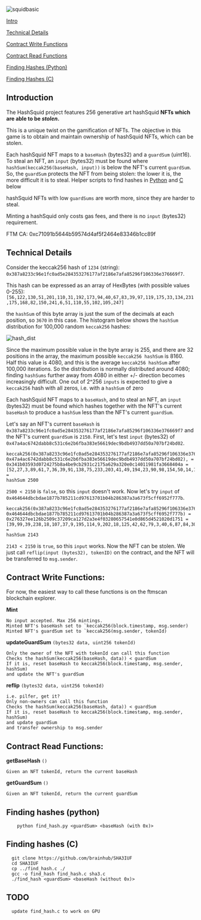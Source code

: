 
![squidbasic](https://github.com/hashsquid/hashsquid/assets/162920851/fb1bb752-90bb-4524-9895-bdb50a94dd5d)

[Intro](#introduction)

[Technical Details](#technical-details)

[Contract Write Functions](#contract-write-functions)

[Contract Read Functions](#contract-read-functions)

[Finding Hashes (Python)](#finding-hashes-python)

[Finding Hashes (C)](#finding-hashes-c)
    

## Introduction
  The HashSquid project features 256 generative art hashSquid **NFTs which are able to be _stolen_.** 
  
  This is a unique twist on the gamification of NFTs. The objective in this game is to obtain and maintain ownership of hashSquid NFTs, which can be stolen. 

  Each hashSquid NFT maps to a `baseHash` (bytes32) and a `guardSum` (uint16). To steal an NFT, an `input` (bytes32) must be found where `hashSum(keccak256(baseHash, input))` is below the NFT's current `guardSum`. So, the `guardSum` protects the NFT from being stolen: the lower it is, the more difficult it is to steal. Helper scripts to find hashes in [Python](#finding-hashes-python) and [C](#finding-hashes-c) below

  hashSquid NFTs with low `guardSums` are worth more, since they are harder to steal. 

  Minting a hashSquid only costs gas fees, and there is no `input` (bytes32) requirement.

  FTM CA: 0xc71091b5644b59574d4af5f2464e83346b1cc89f

## Technical Details
  Consider the keccak256 hash of `1234` (string): 
  `0x387a8233c96e1fc0ad5e284353276177af2186e7afa85296f106336e376669f7`. 
  
  This hash can be expressed as an array of HexBytes (with possible values 0-255): 
  `[56,122,130,51,201,110,31,192,173,94,40,67,83,39,97,119,175,33,134,231,175,168,82,150,241,6,51,110,55,102,105,247] `
  
  the `hashSum` of this byte array is just the sum of the decimals at each position, so `3670` in this case. The histogram below shows the `hashSum` distribution for 100,000 random `keccak256` hashes:
  
  ![hash_dist](https://github.com/hashsquid/hashsquid/assets/162920851/146f6b2f-6001-4bb8-ab3a-9d408ad23fba)

  Since the maximum possible value in the byte array is 255, and there are 32 positions in the array, the maximum possible `keccak256 hashSum` is 8160. Half this value is 4080, and this is the average `keccak256 hashSum` after 100,000 iterations. So the distribution is normally distributed around 4080; finding `hashSums` further away from 4080 in either +/- direction becomes increasingly difficult. One out of 2^256 `inputs` is expected to give a `keccak256` hash with all zeros, i.e. with a `hashSum` of zero

  Each hashSquid NFT maps to a `baseHash`, and to steal an NFT, an `input` (bytes32) must be found which hashes together with the NFT's current `baseHash` to produce a `hashSum` less than the NFT's current `guardSum`. 
  
  Let's say an NFT's current `baseHash` is `0x387a8233c96e1fc0ad5e284353276177af2186e7afa85296f106336e376669f7` and the NFT's current `guardSum` is `2150`. First, let's test `input` (bytes32) of `0x47a4ac6742dabb8c531c6e2b6fba383e56619dec9bdb4937dd50a707bf24bd02`.
  
```
keccak256(0x387a8233c96e1fc0ad5e284353276177af2186e7afa85296f106336e376669f7, 0x47a4ac6742dabb8c531c6e2b6fba383e56619dec9bdb4937dd50a707bf24bd02), =
0x341b03593d0724275b8a4be9cb2931c2175a629a320e0c14011981fa3668404a =
[52,27,3,89,61,7,36,39,91,138,75,233,203,41,49,194,23,90,98,154,50,14,12,20,1,25,129,250,54,104,64,74] =
hashSum 2500
  ```
  `2500 < 2150` is `false`, so this `input` doesn't work. Now let's try `input` of `0x464644dbcbdae1877b785211cd97613701b04b286387a3a673f5cff6952f777b`.

  ```
  keccak256(0x387a8233c96e1fc0ad5e284353276177af2186e7afa85296f106336e376669f7, 0x464644dbcbdae1877b785211cd97613701b04b286387a3a673f5cff6952f777b) =
0x276327ee126b2509c37209ca127d2a3e4f03280657541e0d865d4521020d1751 =
[39,99,39,238,18,107,37,9,195,114,9,202,18,125,42,62,79,3,40,6,87,84,30,13,134,93,69,33,2,13,23,81] =
hashSum 2143
  ```
  `2143 < 2150` is `true`, so this `input` works. Now the NFT can be stolen. We just call `reflip(input (bytes32), tokenID)` on the contract, and the NFT will be transferred to `msg.sender`. 

  ## Contract Write Functions:
  For now, the easiest way to call these functions is on the ftmscan blockchain explorer.
  
  **Mint** 
  
    No input accepted. Max 256 mintings. 
    Minted NFT's baseHash set to `keccak256(block.timestamp, msg.sender)
    Minted NFT's guardSum set to `keccak256(msg.sender, tokenId)

  **updateGuardSum** `(bytes32 data, uint256 tokenId)`
  
    Only the owner of the NFT with tokenId can call this function
    Checks the hashSum(keccak256(baseHash, data)) < guardSum
    If it is, reset baseHash to keccak256(block.timestamp, msg.sender, hashSum)
    and update the NFT's guardSum

  **reflip**  `(bytes32 data, uint256 tokenId)`
  
    i.e. pilfer, get it?
    Only non-owners can call this function
    Checks the hashSum(keccak256(baseHash, data)) < guardSum
    If it is, reset baseHash to keccak256(block.timestamp, msg.sender, hashSum)
    and update guardSum
    and transfer ownership to msg.sender
  
## Contract Read Functions:

  **getBaseHash** `()`

    Given an NFT tokenId, return the current baseHash

  **getGuardSum**  `()`

    Given an NFT tokenId, return the current guardSum
  
  
  
  ## Finding hashes (python)
        
        python find_hash.py <guardSum> <baseHash (with 0x)>
        
  ## Finding hashes (C)
    
      git clone https://github.com/brainhub/SHA3IUF
      cd SHA3IUF
      cp ../find_hash.c ./
      gcc -o find_hash find_hash.c sha3.c
      ./find_hash <guardSum> <baseHash (without 0x)>

  
  ## TODO 

      update find_hash.c to work on GPU
  
